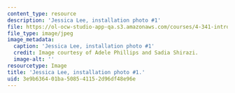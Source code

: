 ```yaml
---
content_type: resource
description: 'Jessica Lee, installation photo #1'
file: https://ol-ocw-studio-app-qa.s3.amazonaws.com/courses/4-341-introduction-to-photography-and-related-media-fall-2007/3e9b636401ba508541152d96df48e96e_lee4.jpg
file_type: image/jpeg
image_metadata:
  caption: 'Jessica Lee, installation photo #1'
  credit: Image courtesy of Adele Phillips and Sadia Shirazi.
  image-alt: ''
resourcetype: Image
title: 'Jessica Lee, installation photo #1.'
uid: 3e9b6364-01ba-5085-4115-2d96df48e96e
---
```

